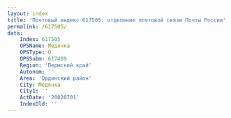 ```yaml
---
layout: index
title: 'Почтовый индекс 617505: отделение почтовой связи Почты России'
permalink: /617505/
data:
    Index: 617505
    OPSName: Медянка
    OPSType: О
    OPSSubm: 617489
    Region: 'Пермский край'
    Autonom: ''
    Area: 'Ординский район'
    City: Медянка
    City1: ''
    ActDate: '20020701'
    IndexOld: ''
---
```

